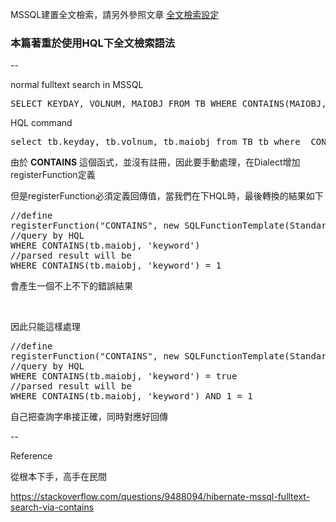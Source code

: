 MSSQL建置全文檢索，請另外參照文章 [全文檢索設定](https://github.com/AngusPrimeYang/Manual/blob/main/DB/MSSqlServer/FullText%20Search%20Configration.md)

### 本篇著重於使用HQL下全文檢索語法

--

normal fulltext search in MSSQL
<pre>
SELECT KEYDAY, VOLNUM, MAIOBJ FROM TB WHERE CONTAINS(MAIOBJ, 'keyword')
</pre>
HQL command
<pre>
select tb.keyday, tb.volnum, tb.maiobj from TB tb where  CONTAINS(tb.maiobj, 'keyword')
</pre>

由於 **CONTAINS** 這個函式，並沒有註冊，因此要手動處理，在Dialect增加registerFunction定義

但是registerFunction必須定義回傳值，當我們在下HQL時，最後轉換的結果如下
<pre>
//define
registerFunction("CONTAINS", new SQLFunctionTemplate(StandardBasicTypes.BOOLEAN, "CONTAINS(?1, ?2)"));
//query by HQL
WHERE CONTAINS(tb.maiobj, 'keyword') 
//parsed result will be
WHERE CONTAINS(tb.maiobj, 'keyword') = 1
</pre>
會產生一個不上不下的錯誤結果

<br />

因此只能這樣處理
<pre>
//define
registerFunction("CONTAINS", new SQLFunctionTemplate(StandardBasicTypes.BOOLEAN, "CONTAINS(?1, ?2) AND 1"));
//query by HQL
WHERE CONTAINS(tb.maiobj, 'keyword') = true
//parsed result will be
WHERE CONTAINS(tb.maiobj, 'keyword') AND 1 = 1
</pre>
自己把查詢字串接正確，同時對應好回傳

--

Reference

從根本下手，高手在民間 

https://stackoverflow.com/questions/9488094/hibernate-mssql-fulltext-search-via-contains
